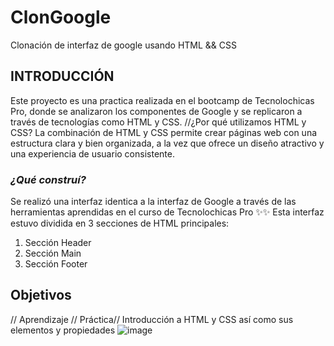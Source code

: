 # ClonGoogle
Clonación de interfaz de google usando HTML &amp;&amp; CSS

## INTRODUCCIÓN 
Este proyecto es una practica realizada en el bootcamp de Tecnolochicas Pro, donde se analizaron los componentes de Google y se replicaron a través de tecnologías como HTML y CSS. 
//¿Por qué utilizamos HTML y CSS? 
La combinación de HTML y CSS permite crear páginas web con una estructura clara y bien organizada, a la vez que ofrece un diseño atractivo y una experiencia de usuario consistente.

### *¿Qué construí?*
Se realizó una interfaz identica a la interfaz de Google a través de las herramientas aprendidas en el curso de Tecnolochicas Pro ✨✨
Esta interfaz estuvo dividida en 3 secciones de HTML principales:
1. Sección Header
2. Sección Main
3. Sección Footer

## Objetivos 
// Aprendizaje // Práctica// Introducción a HTML y CSS así como sus elementos y propiedades 
![image](https://github.com/geraldine022/ClonGoogle/assets/79392334/32e40a9d-3f81-4445-b758-c74913652cec)
